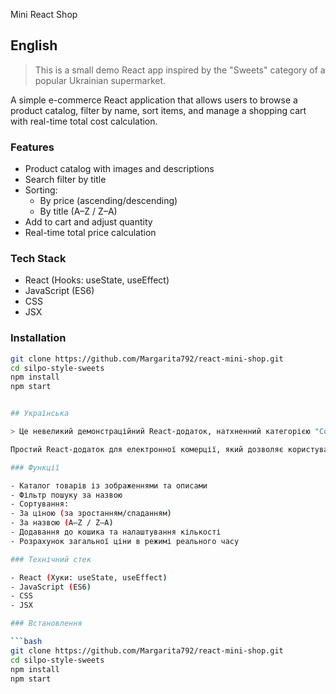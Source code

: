 Mini React Shop

##  English

> This is a small demo React app inspired by the "Sweets" category of a popular Ukrainian supermarket.

A simple e-commerce React application that allows users to browse a product catalog, filter by name, sort items, and manage a shopping cart with real-time total cost calculation.

###  Features

- Product catalog with images and descriptions
- Search filter by title
- Sorting:
  - By price (ascending/descending)
  - By title (A–Z / Z–A)
- Add to cart and adjust quantity
- Real-time total price calculation

###  Tech Stack

- React (Hooks: useState, useEffect)
- JavaScript (ES6)
- CSS
- JSX

###  Installation

```bash
git clone https://github.com/Margarita792/react-mini-shop.git
cd silpo-style-sweets
npm install
npm start


## Українська

> Це невеликий демонстраційний React-додаток, натхненний категорією "Солодощі" популярного українського супермаркету.

Простий React-додаток для електронної комерції, який дозволяє користувачам переглядати каталог товарів, фільтрувати за назвою, сортувати товари та керувати кошиком для покупок з розрахунком загальної вартості в режимі реального часу.

### Функції

- Каталог товарів із зображеннями та описами
- Фільтр пошуку за назвою
- Сортування:
- За ціною (за зростанням/спаданням)
- За назвою (A–Z / Z–A)
- Додавання до кошика та налаштування кількості
- Розрахунок загальної ціни в режимі реального часу

### Технічний стек

- React (Хуки: useState, useEffect)
- JavaScript (ES6)
- CSS
- JSX

### Встановлення

```bash
git clone https://github.com/Margarita792/react-mini-shop.git
cd silpo-style-sweets
npm install
npm start